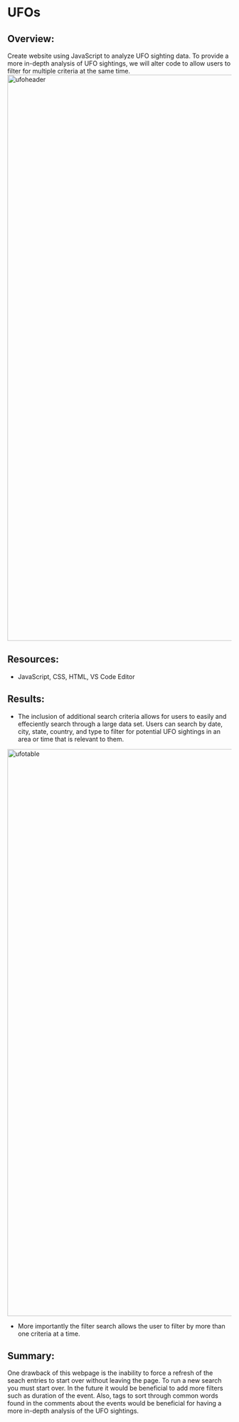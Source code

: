 # UFOs
## Overview:
Create website using JavaScript to analyze UFO sighting data. To provide a more in-depth analysis of UFO sightings, we will alter code to allow users to filter for multiple criteria at the same time. 
<img width="1270" alt="ufoheader" src="https://user-images.githubusercontent.com/72039212/114809498-e8f17100-9d6f-11eb-80fa-b3283e8284a3.png">

## Resources:
  - JavaScript, CSS, HTML, VS Code Editor
  
## Results:
- The inclusion of additional search criteria allows for users to easily and effeciently search through a large data set.
Users can search by date, city, state, country, and type to filter for potential UFO sightings in an area or time that is relevant to them. 

<img width="1272" alt="ufotable" src="https://user-images.githubusercontent.com/72039212/114809615-1d652d00-9d70-11eb-9687-ed9134f0b078.png">

- More importantly the filter search allows the user to filter by more than one criteria at a time.





## Summary:
One drawback of this webpage is the inability to force a refresh of the seach entries to start over without leaving the page. To run a new search you must start over. In the future it would be beneficial to add more filters such as duration of the event. Also, tags to sort through common words found in the comments about the events would be beneficial for having a more in-depth analysis of the UFO sightings. 
